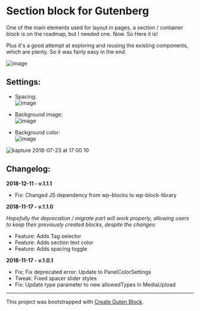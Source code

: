# Section block for Gutenberg

One of the main elements used for layout in pages, a section / container block is on the roadmap, but I needed one. Now. So Here it is!

Plus it's a good attempt at exploring and reusing the existing components, which are plenty. So it was fairly easy in the end.

![image](https://user-images.githubusercontent.com/11990914/43082713-01607bba-8e95-11e8-9718-36a768e9b7b6.png)

## Settings: 

- Spacing:<br> 
![image](https://user-images.githubusercontent.com/11990914/43082941-968f770e-8e95-11e8-9026-640c0d8d6a76.png)

- Background image:<br>
![image](https://user-images.githubusercontent.com/11990914/43082983-aea4f274-8e95-11e8-8a9e-f5c01e82d1d4.png)

- Background color:<br>
![image](https://user-images.githubusercontent.com/11990914/43083015-c3d1d0e0-8e95-11e8-96bc-341bec6db643.png)


![kapture 2018-07-23 at 17 00 10](https://user-images.githubusercontent.com/11990914/43084938-f581fa3a-8e99-11e8-8dd9-b513d5804929.gif)


## Changelog:

**2018-12-11 - v.1.1.1** 

- Fix: Changed JS dependency from wp-blocks to wp-block-library

**2018-11-17 - v.1.1.0** 

*Hopefully the deprecation / migrate part will work properly, allowing users to keep their previously created blocks, despite the changes:*

- Feature: Adds Tag selector
- Feature: Adds section text color
- Feature: Adds spacing toggle

**2018-11-17 - v.1.0.1** 

- Fix; Fix deprecated error: Update to PanelColorSettings
- Tweak: Fixed spacer slider styles
- Fix: Update type parameter to new allowedTypes in MediaUpload

----

This project was bootstrapped with [Create Guten Block](https://github.com/ahmadawais/create-guten-block).
